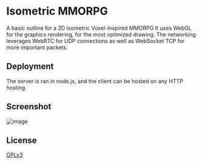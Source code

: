 
# Isometric MMORPG

A basic outline for a 2D Isometric Voxel-Inspired MMORPG
It uses WebGL for the graphics rendering, for the most optimized drawing. The networking leverages WebRTC for UDP connections as well as WebSocket TCP for more important packets.




## Deployment

The server is ran in node.js, and the client can be hosted on any HTTP hosting. 


## Screenshot

![image](https://hardcoreanarchy.gay/images/isometric.gif)

## License

[GPLv3](https://choosealicense.com/licenses/gpl-3.0/)

